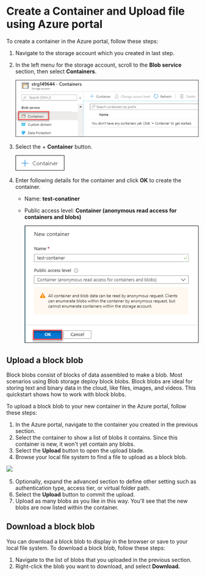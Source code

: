 # Create a Container and Upload file using Azure portal

To create a container in the Azure portal, follow these steps:

1. Navigate to the storage account which you created in last step.
1. In the left menu for the storage account, scroll to the **Blob service** section, then select **Containers**.

    ![](./Images/leftmenu.png)

1. Select the + **Container** button.

    ![](./Images/container.png)

1. Enter following details for the container and click **OK** to create the container.
   
   * Name: **test-conatiner**
   * Public access level: **Container (anonymous read access for containers and blobs)**
      
      ![](./Images/new-container.png)

## Upload a block blob

Block blobs consist of blocks of data assembled to make a blob. Most scenarios using Blob storage deploy block blobs. Block blobs are ideal for storing text and binary data in the cloud, like files, images, and videos. This quickstart shows how to work with block blobs.

To upload a block blob to your new container in the Azure portal, follow these steps:

1. In the Azure portal, navigate to the container you created in the previous section.
2. Select the container to show a list of blobs it contains. Since this container is new, it won't yet contain any blobs.
3. Select the **Upload** button to open the upload blade.
4. Browse your local file system to find a file to upload as a block blob.

<img src="images/str7.jpg"/><br/>

5. Optionally, expand the advanced section to define other setting such as authentication type, access tier, or virtual folder path.
6. Select the **Upload** button to commit the upload.
7. Upload as many blobs as you like in this way. You'll see that the new blobs are now listed within the container.

## Download a block blob

You can download a block blob to display in the browser or save to your local file system. To download a block blob, follow these steps:

1. Navigate to the list of blobs that you uploaded in the previous section.
2. Right-click the blob you want to download, and select **Download.**

